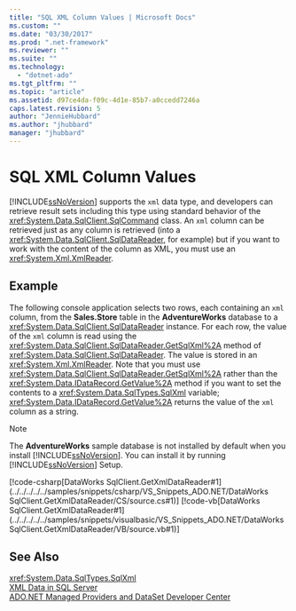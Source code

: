 ```yaml
---
title: "SQL XML Column Values | Microsoft Docs"
ms.custom: ""
ms.date: "03/30/2017"
ms.prod: ".net-framework"
ms.reviewer: ""
ms.suite: ""
ms.technology: 
  - "dotnet-ado"
ms.tgt_pltfrm: ""
ms.topic: "article"
ms.assetid: d97ce4da-f09c-4d1e-85b7-a0ccedd7246a
caps.latest.revision: 5
author: "JennieHubbard"
ms.author: "jhubbard"
manager: "jhubbard"
---
```

# SQL XML Column Values
[!INCLUDE[ssNoVersion](../../../../../includes/ssnoversion-md.md)] supports the `xml` data type, and developers can retrieve result sets including this type using standard behavior of the <xref:System.Data.SqlClient.SqlCommand> class. An `xml` column can be retrieved just as any column is retrieved (into a <xref:System.Data.SqlClient.SqlDataReader>, for example) but if you want to work with the content of the column as XML, you must use an <xref:System.Xml.XmlReader>.  
  
## Example  
 The following console application selects two rows, each containing an `xml` column, from the **Sales.Store** table in the **AdventureWorks** database to a <xref:System.Data.SqlClient.SqlDataReader> instance. For each row, the value of the `xml` column is read using the <xref:System.Data.SqlClient.SqlDataReader.GetSqlXml%2A> method of <xref:System.Data.SqlClient.SqlDataReader>. The value is stored in an <xref:System.Xml.XmlReader>. Note that you must use <xref:System.Data.SqlClient.SqlDataReader.GetSqlXml%2A> rather than the <xref:System.Data.IDataRecord.GetValue%2A> method if you want to set the contents to a <xref:System.Data.SqlTypes.SqlXml> variable; <xref:System.Data.IDataRecord.GetValue%2A> returns the value of the `xml` column as a string.  
  
> [!NOTE]
>  The **AdventureWorks** sample database is not installed by default when you install [!INCLUDE[ssNoVersion](../../../../../includes/ssnoversion-md.md)]. You can install it by running [!INCLUDE[ssNoVersion](../../../../../includes/ssnoversion-md.md)] Setup.  
  
 [!code-csharp[DataWorks SqlClient.GetXmlDataReader#1](../../../../../samples/snippets/csharp/VS_Snippets_ADO.NET/DataWorks SqlClient.GetXmlDataReader/CS/source.cs#1)]
 [!code-vb[DataWorks SqlClient.GetXmlDataReader#1](../../../../../samples/snippets/visualbasic/VS_Snippets_ADO.NET/DataWorks SqlClient.GetXmlDataReader/VB/source.vb#1)]  
  
## See Also  
 <xref:System.Data.SqlTypes.SqlXml>   
 [XML Data in SQL Server](../../../../../docs/framework/data/adonet/sql/xml-data-in-sql-server.md)   
 [ADO.NET Managed Providers and DataSet Developer Center](http://go.microsoft.com/fwlink/?LinkId=217917)